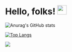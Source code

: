 # Hello, folks! <img src="https://raw.githubusercontent.com/MartinHeinz/MartinHeinz/master/wave.gif" width="30px"> 

![Anurag's GitHub stats](https://github-readme-stats.vercel.app/api?username=oceanseemona&show_icons=true)

[![Top Langs](https://github-readme-stats.vercel.app/api/top-langs/?username=oceanseemona&layout=compact)](https://github.com/anuraghazra/github-readme-stats)

![](https://komarev.com/ghpvc/?username=oceanseemona&color=blue)
